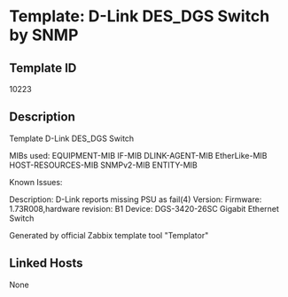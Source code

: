 # Template: D-Link DES_DGS Switch by SNMP

## Template ID
10223

## Description
Template D-Link DES_DGS Switch

MIBs used:
EQUIPMENT-MIB
IF-MIB
DLINK-AGENT-MIB
EtherLike-MIB
HOST-RESOURCES-MIB
SNMPv2-MIB
ENTITY-MIB

Known Issues:

  Description: D-Link reports missing PSU as fail(4)
  Version: Firmware: 1.73R008,hardware revision: B1
  Device: DGS-3420-26SC Gigabit Ethernet Switch

Generated by official Zabbix template tool "Templator"

## Linked Hosts
None

